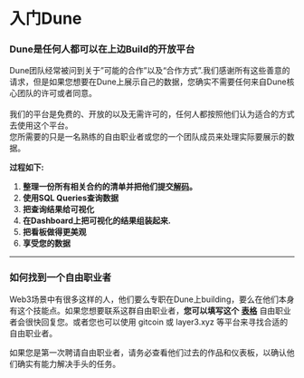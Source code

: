 # 入门Dune


### Dune是任何人都可以在上边Build的开放平台

Dune团队经常被问到关于”可能的合作”以及“合作方式”.我们感谢所有这些善意的请求，但是如果您想要在Dune上展示自己的数据，您确实不需要任何来自Dune核心团队的许可或者同意。 \
\
我们的平台是免费的、开放的以及无需许可的，任何人都按照他们认为适合的方式去使用这个平台。\
您所需要的只是一名熟练的自由职业者或您的一个团队成员来处理实际要展示的数据。

**过程如下:**

1. &#x20;**整理一份所有相关合约的清单并把他们提交**[**解码**](../duneapp/adding-new-contracts.md)**。**
2. &#x20;**使用SQL Queries查询数据**
3. &#x20;**把查询结果给可视化**
4. &#x20;**在Dashboard上把可视化的结果组装起来.**
5. &#x20;**把看板做得更美观**
6. &#x20;**享受您的数据**

****

### 如何找到一个自由职业者

Web3场景中有很多这样的人，他们要么专职在Dune上building，要么在他们本身有这个技能点。如果您想要联系这群自由职业者，**您可以填写这个** [**表格**](http://bounties.dune.xyz/) 自由职业者会很快回复您。或者您也可以使用 gitcoin 或 layer3.xyz 等平台来寻找合适的自由职业者。

如果您是第一次聘请自由职业者，请务必查看他们过去的作品和仪表板，以确认他们确实有能力解决手头的任务。



